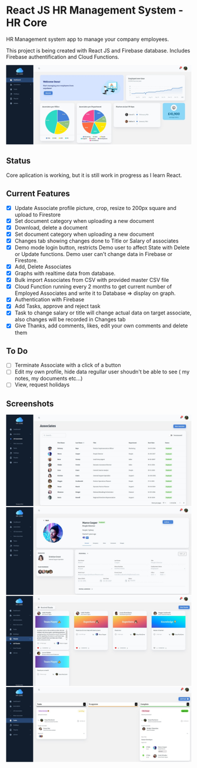# React JS HR Management System - HR Core

HR Management system app to manage your company employees.

This project is being created with React JS and Firebase database.
Includes Firebase authentification and Cloud Functions.

![alt text](<https://github.com/kkarwowski/Gifs/blob/master/Dashboard%20(Custom).jpg> "Dashbpard")

## Status

Core aplication is working, but it is still work in progress as I learn React.

## Current Features

- [x] Update Associate profile picture, crop, resize to 200px square and upload to Firestore
- [x] Set document category when uploading a new document
- [x] Download, delete a document
- [x] Set document category when uploading a new document
- [x] Changes tab showing changes done to Title or Salary of associates
- [x] Demo mode login button, restricts Demo user to affect State with Delete or Update functions. Demo user can't change data in Firebase or Firestore.
- [x] Add, Delete Associates
- [x] Graphs with realtime data from database.
- [x] Bulk import Associates from CSV with provided master CSV file
- [x] Cloud Function running every 2 months to get current number of Employed Associates and write it to Database => display on graph.
- [x] Authentication with Firebase
- [x] Add Tasks, approve and reject task
- [x] Task to change salary or title will change actual data on target associate, also changes will be recorded in Changes tab
- [x] Give Thanks, add comments, likes, edit your own comments and delete them

## To Do

- [ ] Terminate Associate with a click of a button
- [ ] Edit my own profile, hide data regullar user shoudn't be able to see ( my notes, my documents etc...)
- [ ] View, request holidays

## Screenshots

![alt text](<https://github.com/kkarwowski/Gifs/blob/master/Assocaites%20(Custom).jpg> "Associates")
![alt text](<https://github.com/kkarwowski/Gifs/blob/master/Associate%20profile%20(Custom).jpg> "Associate")
![alt text](<https://github.com/kkarwowski/Gifs/blob/master/Thanks%20(Custom).jpg> "Thanks")
![alt text](<https://github.com/kkarwowski/Gifs/blob/master/Task%20(Custom).jpg> "Tasks")
